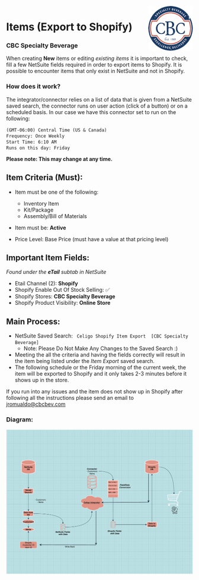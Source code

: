 <img src="images/favicon-image.png" align="right" width="120" height="120"/>

# Items (Export to Shopify)
### CBC Specialty Beverage

When creating **New** items or editing _existing_ _items_ it is important to check, fill a few NetSuite fields required in order to export items to Shopify. It is possible to encounter items that only exist in NetSuite and not in Shopify. 

### How does it work?

The integrator/connector relies on a list of data that is given from a NetSuite saved search, the connector runs on user action (click of a button) or on a scheduled basis. In our case we have this connector set to run on the following:

```
(GMT-06:00) Central Time (US & Canada)
Frequency: Once Weekly
Start Time: 6:10 AM
Runs on this day: Friday
```

**Please note: This may change at any time.**

## Item Criteria (Must):

- Item must be one of the following:
    - Inventory Item
    - Kit/Package
    - Assembly/Bill of Materials

- Item must be: **Active**

- Price Level: Base Price (must have a value at that pricing level)

## Important Item Fields:

_Found under the **eTail** subtab in NetSuite_

- Etail Channel (2):  **Shopify**
- Shopify Enable Out Of Stock Selling: ✅
- Shopify Stores: **CBC Specialty Beverage**
- Shopify Product Visibility: **Online Store**


## Main Process:

- NetSuite Saved Search:
    ``` Celigo Shopify Item Export  [CBC Specialty Beverage]```
    -   Note: Please Do Not Make Any Changes to the Saved Search :)
- Meeting the all the criteria and having the fields correctly will result in the item being listed under the _Item_ _Export_ saved search. 
- The following schedule or the Friday morning of the current week, the item will be exported to Shopify and it only takes 2-3 minutes before it shows up in the store. 

If you run into any issues and the item does not show up in Shopify after following all the instructions please send an email to jromualdo@cbcbev.com

### Diagram:


<img src="images/diagram.png" width="100%" height="60%"/>
